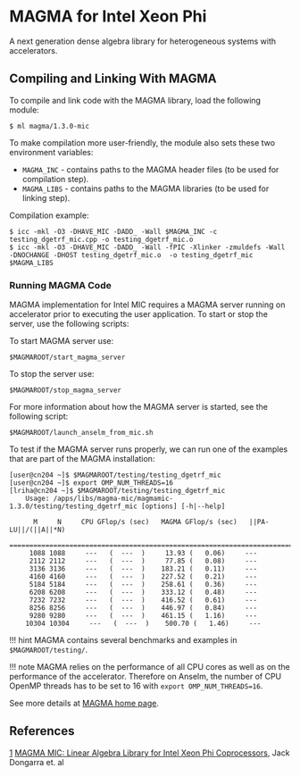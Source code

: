 # MAGMA for Intel Xeon Phi

A next generation dense algebra library for heterogeneous systems with accelerators.

## Compiling and Linking With MAGMA

To compile and link code with the MAGMA library, load the following module:

```console
$ ml magma/1.3.0-mic
```

To make compilation more user-friendly, the module also sets these two environment variables:

* `MAGMA_INC` - contains paths to the MAGMA header files (to be used for compilation step).
* `MAGMA_LIBS` - contains paths to the MAGMA libraries (to be used for linking step).

Compilation example:

```console
$ icc -mkl -O3 -DHAVE_MIC -DADD_ -Wall $MAGMA_INC -c testing_dgetrf_mic.cpp -o testing_dgetrf_mic.o
$ icc -mkl -O3 -DHAVE_MIC -DADD_ -Wall -fPIC -Xlinker -zmuldefs -Wall -DNOCHANGE -DHOST testing_dgetrf_mic.o  -o testing_dgetrf_mic $MAGMA_LIBS
```

### Running MAGMA Code

MAGMA implementation for Intel MIC requires a MAGMA server running on accelerator prior to executing the user application. To start or stop the server, use the following scripts:

To start MAGMA server use:

```console
$MAGMAROOT/start_magma_server
```

To stop the server use:

```console
$MAGMAROOT/stop_magma_server
```

For more information about how the MAGMA server is started, see the following script:

```console
$MAGMAROOT/launch_anselm_from_mic.sh
```

To test if the MAGMA server runs properly, we can run one of the examples that are part of the MAGMA installation:

```console
[user@cn204 ~]$ $MAGMAROOT/testing/testing_dgetrf_mic
[user@cn204 ~]$ export OMP_NUM_THREADS=16
[lriha@cn204 ~]$ $MAGMAROOT/testing/testing_dgetrf_mic
    Usage: /apps/libs/magma-mic/magmamic-1.3.0/testing/testing_dgetrf_mic [options] [-h|--help]

      M     N     CPU GFlop/s (sec)   MAGMA GFlop/s (sec)   ||PA-LU||/(||A||*N)
    =========================================================================
     1088 1088     ---   (  ---  )     13.93 (   0.06)     ---
     2112 2112     ---   (  ---  )     77.85 (   0.08)     ---
     3136 3136     ---   (  ---  )    183.21 (   0.11)     ---
     4160 4160     ---   (  ---  )    227.52 (   0.21)     ---
     5184 5184     ---   (  ---  )    258.61 (   0.36)     ---
     6208 6208     ---   (  ---  )    333.12 (   0.48)     ---
     7232 7232     ---   (  ---  )    416.52 (   0.61)     ---
     8256 8256     ---   (  ---  )    446.97 (   0.84)     ---
     9280 9280     ---   (  ---  )    461.15 (   1.16)     ---
    10304 10304     ---   (  ---  )    500.70 (   1.46)     ---
```

!!! hint
    MAGMA contains several benchmarks and examples in `$MAGMAROOT/testing/`.

!!! note
    MAGMA relies on the performance of all CPU cores as well as on the performance of the accelerator. Therefore on Anselm, the number of CPU OpenMP threads has to be set to 16 with `export OMP_NUM_THREADS=16`.

See more details at [MAGMA home page][a].

## References

[1] [MAGMA MIC: Linear Algebra Library for Intel Xeon Phi Coprocessors][1], Jack Dongarra et. al

[1]: http://icl.utk.edu/projectsfiles/magma/pubs/24-MAGMA_MIC_03.pdf

[a]: http://icl.cs.utk.edu/magma/
